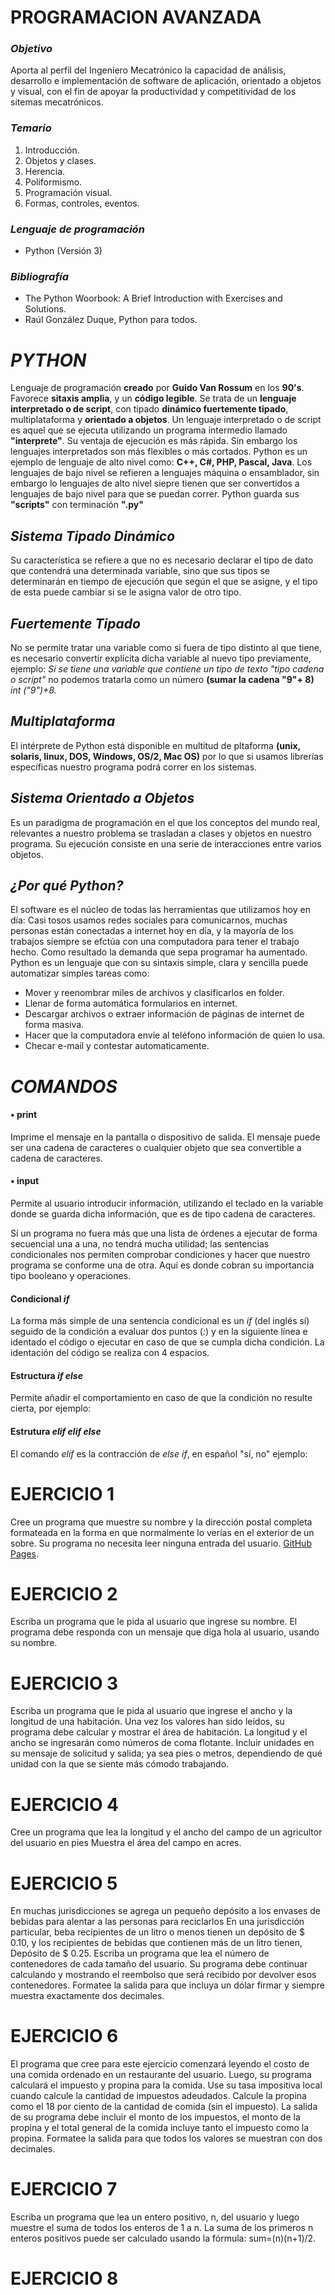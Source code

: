 # **PROGRAMACION AVANZADA**

### *Objetivo*
Aporta al perfil del Ingeniero Mecatrónico la capacidad de análisis, desarrollo e implementación de software de aplicación, orientado a objetos y visual, con el fin de apoyar la productividad y competitividad de los sitemas mecatrónicos.

### *Temario*
1. Introducción.
2. Objetos y clases.
3. Herencia.
4. Poliformismo.
5. Programación visual.
6. Formas, controles, eventos.

### *Lenguaje de programación*
* Python (Versión 3)

### *Bibliografía*
* The Python Woorbook: A Brief Introduction with Exercises and Solutions. 
* Raúl González Duque, Python para todos.

# *PYTHON*
Lenguaje de programación **creado** por **Guido Van Rossum** en los **90's**. Favorece **sitaxis amplia**, y un **código legible**.
Se trata de un **lenguaje interpretado o de script**, con tipado **dinámico fuertemente tipado**, multiplataforma y **orientado a objetos**.
Un lenguaje interpretado o de script es aquel que se ejecuta utilizando un programa intermedio llamado **"interprete"**. Su ventaja de ejecución es más rápida. Sin embargo los lenguajes interpretados son más flexibles o más cortados.
Python es un ejemplo de lenguaje de alto nivel como: **C++, C#, PHP, Pascal, Java**. Los lenguajes de bajo nivel se refieren a lenguajes máquina o ensamblador, sin embargo lo lenguajes de alto nivel siepre tienen que ser convertidos a lenguajes de bajo nivel para que se puedan correr.
Python guarda sus **"scripts"** con terminación **".py"**

## *Sistema Tipado Dinámico*
Su característica se refiere a que no es necesario declarar el tipo de dato que contendrá una determinada variable, sino que sus tipos se determinarán en tiempo de ejecución que según el que se asigne, y el tipo de esta puede cambiar si se le asigna valor de otro tipo.

## *Fuertemente Tipado*
No se permite tratar una variable como si fuera de tipo distinto al que tiene, es necesario convertir explícita dicha variable al nuevo tipo previamente, ejemplo: *Sí se tiene una variable que contiene un tipo de texto "tipo cadena o script"* no podemos tratarla como un número **(sumar la cadena "9"+ 8)** *int ("9")+8.*

## *Multiplataforma*
El intérprete de Python está disponible en multitud de pltaforma **(unix, solaris, linux, DOS, Windows, OS/2, Mac OS)** por lo que si usamos librerías específicas nuestro programa podrá correr en los sistemas.

## *Sistema Orientado a Objetos*
Es un paradigma de programación en el que los conceptos del mundo real, relevantes a nuestro problema se trasladan a clases y objetos en nuestro programa. Su ejecución consiste en una serie de interacciones entre varios objetos.

## *¿Por qué Python?*
El software es el núcleo de todas las herramientas que utilizamos hoy en día: Casi tosos usamos redes sociales para comunicarnos, muchas personas están conectadas a internet hoy en día, y la mayoría de los trabajos siempre se efctúa con una computadora para tener el trabajo hecho. Como resultado la demanda que sepa programar ha aumentado. Python es un lenguaje que con su sintaxis simple, clara y sencilla puede automatizar simples tareas como:

* Mover y reenombrar miles de archivos y clasificarlos en folder.
* Llenar de forma automática formularios en internet.
* Descargar archivos o extraer información de páginas de internet de forma masiva.
* Hacer que la computadora envíe al teléfono información de quien lo usa.
* Checar e-mail y contestar automaticamente.

# *COMANDOS*
  #### • **print**
Imprime el mensaje en la pantalla o dispositivo de salida. El mensaje puede ser una cadena de caracteres o cualquier objeto que sea convertible a cadena de caracteres.
  #### • **input**
Permite al usuario introducir información, utilizando el teclado en la variable donde se guarda dicha información, que es de tipo cadena de caracteres.
  

Sí un programa no fuera más que una lista de órdenes a ejecutar de forma secuencial una a una, no tendrá mucha utilidad; las sentencias condicionales nos permiten comprobar condiciones y hacer que nuestro programa se conforme una de otra.
Aquí es donde cobran su importancia tipo booleano y operaciones.

#### Condicional *if*
La forma más simple de una sentencia condicional es un *if* (del inglés sí) seguido de la condición a evaluar dos puntos (*:*) y en la siguiente línea e identado el código o ejecutar en caso de que se cumpla dicha condición.
La identación del código se realiza con 4 espacios.

#### Estructura *if else* 
Permite añadir el comportamiento en caso de que la condición no resulte cierta, por ejemplo:

#### Estrutura *elif elif else*
El comando *elif* es la contracción de *else if*, en español "sí, no" ejemplo:

# **EJERCICIO 1**
Cree un programa que muestre su nombre y la dirección postal completa formateada en la forma en que normalmente lo verías en el exterior de un sobre. Su programa no necesita leer ninguna entrada del usuario. 
 [GitHub Pages](https://github.com/Lusarom/progAvanzada/blob/master/ejercicio01.py).

# **EJERCICIO 2**
Escriba un programa que le pida al usuario que ingrese su nombre. El programa debe responda con un mensaje que diga hola al usuario, usando su nombre.

# **EJERCICIO 3**
Escriba un programa que le pida al usuario que ingrese el ancho y la longitud de una habitación. Una vez los valores han sido leídos, su programa debe calcular y mostrar el área de habitación. La longitud y el ancho se ingresarán como números de coma flotante. Incluir unidades en su mensaje de solicitud y salida; ya sea pies o metros, dependiendo de qué unidad con la que se siente más cómodo trabajando.

# **EJERCICIO 4**
Cree un programa que lea la longitud y el ancho del campo de un agricultor del usuario en pies Muestra el área del campo en acres.

# **EJERCICIO 5**
En muchas jurisdicciones se agrega un pequeño depósito a los envases de bebidas para alentar a las personas para reciclarlos En una jurisdicción particular, beba recipientes de un litro o menos tienen un depósito de $ 0.10, y los recipientes de bebidas que contienen más de un litro tienen, Depósito de $ 0.25. Escriba un programa que lea el número de contenedores de cada tamaño del usuario. Su programa debe continuar calculando y mostrando el reembolso que será recibido por devolver esos contenedores. Formatee la salida para que incluya un dólar firmar y siempre muestra exactamente dos decimales.

# **EJERCICIO 6**
El programa que cree para este ejercicio comenzará leyendo el costo de una comida ordenado en un restaurante del usuario. Luego, su programa calculará el impuesto y propina para la comida. Use su tasa impositiva local cuando calcule la cantidad de impuestos adeudados. Calcule la propina como el 18 por ciento de la cantidad de comida (sin el impuesto). La salida de su programa debe incluir el monto de los impuestos, el monto de la propina y el total general de la comida incluye tanto el impuesto como la propina. Formatee la salida para que todos los valores se muestran con dos decimales.

# **EJERCICIO 7**
Escriba un programa que lea un entero positivo, n, del usuario y luego muestre el suma de todos los enteros de 1 a n. La suma de los primeros n enteros positivos puede ser calculado usando la fórmula: sum=(n)(n+1)/2.

# **EJERCICIO 8**




















